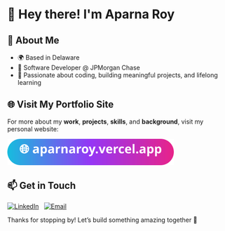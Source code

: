 # 👋 Hey there! I'm Aparna Roy

## 🌟 About Me
- 🌍 Based in Delaware
- 👔 Software Developer @ JPMorgan Chase
- 🚀 Passionate about coding, building meaningful projects, and lifelong learning

## 🌐 Visit My Portfolio Site
For more about my **work**, **projects**, **skills**, and **background**, visit my personal website:

[![Website](https://raw.githubusercontent.com/aparnaroy/aparnaroy/main/website-badge.svg)](https://aparnaroy.vercel.app)


## 📫 Get in Touch
[![LinkedIn](https://img.shields.io/badge/Connect_on_LinkedIn-0077B5?logo=linkedin&logoColor=white&style=for-the-badge)](https://www.linkedin.com/in/aparna-roy1)
&nbsp; [![Email](https://img.shields.io/badge/Send_an_email-D14836?logo=gmail&logoColor=white&style=for-the-badge)](mailto:aparnar@udel.edu)

Thanks for stopping by! Let’s build something amazing together 🚀
